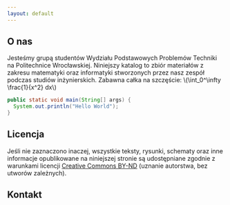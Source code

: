 ```yaml
---
layout: default
---
```


O nas
---

Jesteśmy grupą studentów Wydziału Podstawowych Problemów Techniki na Politechnice Wrocławskiej. Niniejszy katalog to zbiór materiałów z zakresu matematyki oraz informatyki stworzonych przez nasz zespół podczas studiów inżynierskich. Zabawna całka na szczęście: \\(\int_0^\infty \frac{1}{x^2} dx\\)

```java
public static void main(String[] args) {
  System.out.println("Hello World");
}
```

Licencja
---

Jeśli nie zaznaczono inaczej, wszystkie teksty, rysunki, schematy oraz inne informacje opublikowane na niniejszej stronie są udostępniane zgodnie z warunkami licencji [Creative Commons BY-ND](https://www.creativecommons.org/licenses/by-sa/4.0) (uznanie autorstwa, bez utworów zależnych).

Kontakt
---

<script type="text/javascript"><!--
var user = "admin";
var domain = "rzs.ovh";
document.write(user + "(at)" + domain);
// --></script>
